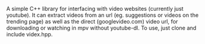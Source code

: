 A simple C++ library for interfacing with video websites (currently just youtube). It can extract videos from an url (eg. suggestions or videos on the trending page) as well as the direct (googlevideo.com) video url, for downloading or watching in mpv without youtube-dl. To use, just clone and include videx.hpp.